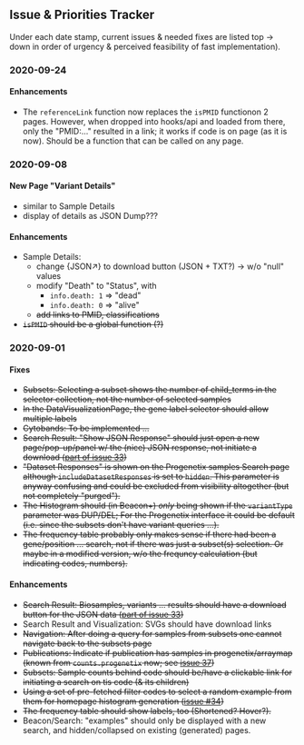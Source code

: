 ## Issue & Priorities Tracker

Under each date stamp, current issues & needed fixes are listed top -> down in
order of urgency & perceived feasibility of fast implementation).

### 2020-09-24

#### Enhancements

* The `referenceLink` function now replaces the `isPMID` functionon 2 pages. However,
when dropped into hooks/api and loaded from there, only the "PMID:..." resulted
in a link; it works if code is on page (as it is now). Should be a function that
can be called on any page.

### 2020-09-08

#### New Page "Variant Details"

* similar to Sample Details
* display of details as JSON Dump???

#### Enhancements

* Sample Details:
  - change {JSON↗} to download button (JSON + TXT?) -> w/o "null" values
  - modify "Death" to "Status", with
    * `info.death: 1` => "dead"
    * `info.death: 0` => "alive"
  - ~~add links to PMID, classifications~~
* ~~`isPMID` should be a global function (?)~~

### 2020-09-01

#### Fixes

*  ~~Subsets: Selecting a subset shows the number of child_terms in the selector
collection, not the number of selected samples~~
*  ~~In the DataVisualizationPage, the gene label selector should allow multiple
labels~~
* ~~Cytobands: To be implemented ...~~
* ~~Search Result: "Show JSON Response" should just open a new page/pop-up/panel w/
the (nice) JSON response, not initiate a download ([part of issue 33](https://github.com/ptoussai/progenetix-next/issues/33))~~
* ~~"Dataset Responses" is shown on the Progenetix samples Search page although `includeDatasetResponses` is set to `hidden`. This parameter is anyway confusing
and could be excluded from visibility altogether (but not completely "purged").~~
* ~~The Histogram should (in Beacon+) _only_ being shown if the `variantType`
parameter was DUP/DEL; For the Progenetix interface it could be default (i.e.
since the subsets don't have variant queries ...).~~
* ~~The frequency table probably only makes sense if there had been a gene/position
... search, not if there was just a subset(s) selection. Or maybe in a modified
version, w/o the frequncy calculation (but indicating codes, numbers).~~

#### Enhancements

* ~~Search Result: Biosamples, variants ... results should have a download button
for the JSON data ([part of issue 33](https://github.com/ptoussai/progenetix-next/issues/33))~~
* Search Result and Visualization: SVGs should have download links
* ~~Navigation: After doing a query for samples from subsets one cannot navigate back
to the subsets page~~
* ~~Publications: Indicate if publication has samples in progenetix/arraymap (known from `counts.progenetix` now; see [issue 37](https://github.com/ptoussai/progenetix-next/issues/37))~~
* ~~Subsets: Sample counts behind code should be/have a clickable link for initiating
a search on tis code (& its children)~~
* ~~Using a set of pre-fetched filter codes to select a random example from them
for homepage histogram generation ([issue #34](https://github.com/ptoussai/progenetix-next/issues/34))~~
* ~~The frequency table should show labels, too (Shortened? Hover?).~~
* Beacon/Search: "examples" should only be displayed with a new search, and hidden/collapsed
on existing (generated) pages.
